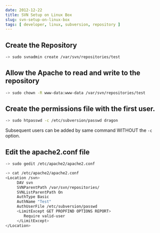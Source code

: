 ```yaml
---
date: 2012-12-22
title: SVN Setup on Linux Box
slug: svn-setup-on-linux-box
tags: [ developer, linux, subversion, repository ]
---
```




## Create the Repository

```bash
-> sudo svnadmin create /var/svn/repositories/test
```

## Allow the Apache to read and write to the repository

```bash
-> sudo chown -R www-data:www-data /var/svn/repositories/test
```

## Create the permissions file with the first user.

```bash
-> sudo htpasswd -c /etc/subversion/passwd dragon
```

Subsequent users can be added by same command WITHOUT the `-c` option.

## Edit the apache2.conf file

```bash
-> sudo gedit /etc/apache2/apache2.conf

-> cat /etc/apache2/apache2.conf
<Location /svn>
     DAV svn
     SVNParentPath /var/svn/repositories/
     SVNListParentPath On
     AuthType Basic
     AuthName "Test"
     AuthUserFile /etc/subversion/passwd
     <LimitExcept GET PROPFIND OPTIONS REPORT>
        Require valid-user
     </LimitExcept>
</Location>
```
